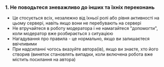 ### 1. Не поводьтеся зневажливо до інших та їхніх переконань

- Це стосується всіх, незалежно від їхньої ролі або рівня активності на цьому сервері, навіть якщо вони не перебувають на сервері
- Не втручайтеся в роботу модератора і не намагайтеся "допомогти", коли модератор вже розбирається з ситуацією
- Нагадування про правила - це нормально, якщо ви залишаєтеся ввічливими
- При надсиланні чогось вказуйте автора(ів), якщо ви знаєте, хто його створив (виняток становлять випадки, коли включена робота вже містить посилання на автора)

